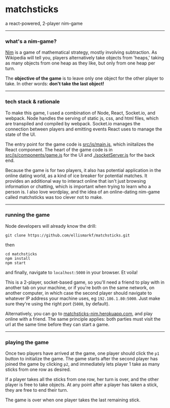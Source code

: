 # matchsticks
a react-powered, 2-player nim-game
___

### what's a nim-game?
[Nim](https://en.wikipedia.org/wiki/Nim) is a game of mathematical strategy, mostly involving subtraction.  As Wikipedia will tell you, players alternatively take objects from 'heaps,' taking as many objects from one heap as they like, but only from one heap per turn.

The **objective of the game** is to leave only one object for the other player to take. In other words: **don't take the last object!**

___
### tech stack & rationale
To make this game, I used a combination of Node, React, Socket.io, and webpack. Node handles the serving of static js, css, and html files, which are transpiled and compiled by webpack.  Socket.io manages the connection between players and emitting events React uses to manage the state of the UI.

The entry point for the game code is [src/js/main.js](https://github.com/ellismarkf/matchsticks/blob/master/src/js/main.js), which iniitalizes the React component. The heart of the game code is in [src/js/components/game.js](https://github.com/ellismarkf/matchsticks/blob/master/src/js/components/game.js) for the UI and [./socketServer.js](https://github.com/ellismarkf/matchsticks/blob/master/socketServer.js) for the back end.

Because the game is for two players, it also has potential application in the online dating world, as a kind of ice breaker for potential matches.  It provides an additional way to interact online that isn't just browsing information or chatting, which is important when trying to learn who a person is.  I also love wordplay, and the idea of an online-dating nim-game called matchsticks was too clever not to make.

___
### running the game
Node developers will already know the drill:

``git clone https://github.com/ellismarkf/matchsticks.git``

then

```
cd matchsticks
npm install
npm start
```
and finally, navigate to ``localhost:5000`` in your browser.  Et voila!

This is a 2-player, socket-based game, so you'll need a friend to play with in another tab on your machine, or if you're both on the same network, on another computer, in which case the second player should navigate to whatever IP address your machine uses, eg ``192.186.1.80:5000``.  Just make sure they're using the right port (``5000``, by default).

Alternatively, you can go to [matchsticks-nim.herokuapp.com](http://matchsticks-nim.herokuapp.com), and play online with a friend.  The same principle applies: both parties must visit the url at the same time before they can start a game.

___
### playing the game

Once two players have arrived at the game, one player should click the ``p1`` button to initialize the game.  The game starts after the second player has joined the game by clicking ``p2``, and immediately lets player 1 take as many sticks from one row as desired.

If a player takes all the sticks from one row, her turn is over, and the other player is free to take objects.  At any point after a player has taken a stick, they are free to end their turn.

The game is over when one player takes the last remaining stick.